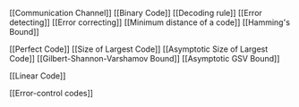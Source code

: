 [[Communication Channel]]
[[Binary Code]]
[[Decoding rule]]
[[Error detecting]]
[[Error correcting]]
[[Minimum distance of a code]]
[[Hamming's Bound]]

[[Perfect Code]]
[[Size of Largest Code]]
[[Asymptotic Size of Largest Code]]
[[Gilbert-Shannon-Varshamov Bound]]
[[Asymptotic GSV Bound]]

[[Linear Code]]

[[Error-control codes]]
